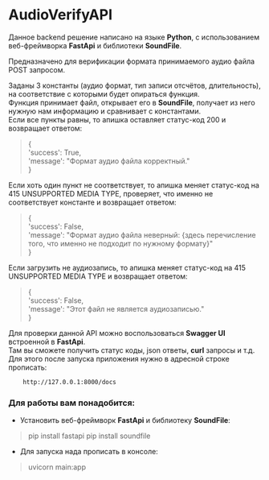 # AudioVerifyAPI  
Данное backend решение написано на языке **Python**, с использованием веб-фреймворка **FastApi** и библиотеки **SoundFile**.

Предназначено для верификации формата принимаемого аудио файла POST запросом.  

Заданы 3 константы (аудио формат, тип записи отсчётов, длительность), на соответствие с которыми будет опираться функция.  
Функция принимает файл, открывает его в **SoundFile**, получает из него нужную нам информацию и сравнивает с константами.   
Если все пункты равны, то апишка оставляет статус-код 200 и возвращает ответом:  
> {  
>     'success': True,  
>     'message': "Формат аудио файла корректный."  
> }
  
Если хоть один пункт не соответствует, то апишка меняет статус-код на 415 UNSUPPORTED MEDIA TYPE, проверяет, что именно не соответствует константе и возвращает ответом:  
> {  
>     'success': False,  
>     'message': "Формат аудио файла неверный: {здесь перечисление того, что именно не подходит по нужному формату}"  
> }  

Если загрузить не аудиозапись, то апишка меняет статус-код на 415 UNSUPPORTED MEDIA TYPE и возвращает ответом:  
> {  
>     'success': False,  
>     'message': "Этот файл не является аудиозаписью."  
> }
  
Для проверки данной API можно воспользоваться **Swagger UI** встроенной в **FastApi**.  
Там вы сможете получить статус коды, json ответы, **curl** запросы и т.д.  
Для этого после запуска приложения нужно в адресной строке прописать:  
```bash 
    http://127.0.0.1:8000/docs
```
  

### Для работы вам понадобится: 

- Установить веб-фреймворк **FastApi** и библиотеку **SoundFile**:  
> pip install fastapi
> pip install soundfile
  
- Для запуска нада прописать в консоле:  
> uvicorn main:app